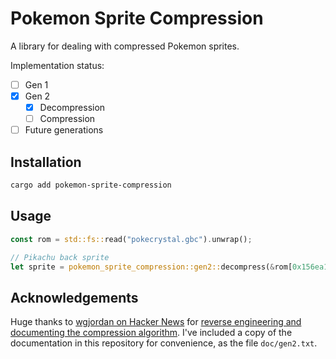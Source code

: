 # Pokemon Sprite Compression

A library for dealing with compressed Pokemon sprites.

Implementation status:

- [ ] Gen 1
- [x] Gen 2
    - [x] Decompression
    - [ ] Compression
- [ ] Future generations

## Installation

```sh
cargo add pokemon-sprite-compression
```

## Usage

```rust
const rom = std::fs::read("pokecrystal.gbc").unwrap();

// Pikachu back sprite
let sprite = pokemon_sprite_compression::gen2::decompress(&rom[0x156ea1..]);
```

## Acknowledgements

Huge thanks to [wgjordan on Hacker News](https://news.ycombinator.com/user?id=wgjordan) for [reverse engineering and documenting the compression algorithm](https://www.romhacking.net/utilities/59/). I've included a copy of the documentation in this repository for convenience, as the file `doc/gen2.txt`.
